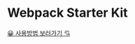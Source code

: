 # Webpack Starter Kit

[😀 사용방법 보러가기 💘](https://www.notion.so/Webpack-Starter-Kit-81371d8155284ddd84187e1c7504ed26)
